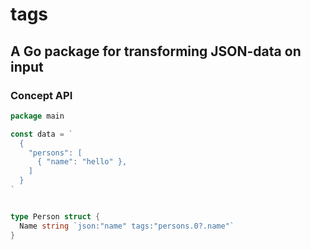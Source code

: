 # tags
## A Go package for transforming JSON-data on input


### Concept API
``` go
package main

const data = `
  {
    "persons": [
      { "name": "hello" },
    ]
  }
`


type Person struct {
  Name string `json:"name" tags:"persons.0?.name"`
}
```
